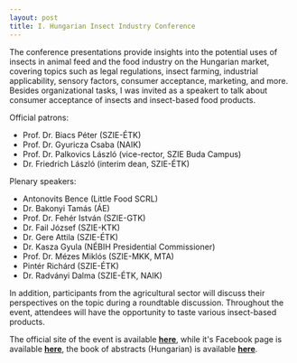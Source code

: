 ```yaml
---
layout: post
title: I. Hungarian Insect Industry Conference
---
```


The conference presentations provide insights into the potential uses of insects in animal feed and the food industry 
on the Hungarian market, covering topics such as legal regulations, insect farming, industrial applicability, 
sensory factors, consumer acceptance, marketing, and more. Besides organizational tasks, I was invited as a speakert to 
talk about consumer acceptance of insects and insect-based food products.

Official patrons:
+ Prof. Dr. Biacs Péter (SZIE-ÉTK)
+ Prof. Dr. Gyuricza Csaba (NAIK)
+ Prof. Dr. Palkovics László (vice-rector, SZIE Buda Campus)
+ Dr. Friedrich László (interim dean, SZIE-ÉTK)

Plenary speakers:
+ Antonovits Bence (Little Food SCRL)
+ Dr. Bakonyi Tamás (ÁE)
+ Prof. Dr. Fehér István (SZIE-GTK)
+ Dr. Fail József (SZIE-KTK)
+ Dr. Gere Attila (SZIE-ÉTK)
+ Dr. Kasza Gyula (NÉBIH Presidential Commissioner)
+ Prof. Dr. Mézes Miklós (SZIE-MKK, MTA)
+ Pintér Richárd (SZIE-ÉTK)
+ Dr. Radványi Dalma (SZIE-ÉTK, NAIK)

In addition, participants from the agricultural sector will discuss their perspectives on the topic during a 
roundtable discussion. Throughout the event, attendees will have the opportunity to taste various insect-based products.

The official site of the event is available **[here](https://etk.szie.hu/esemeny/20180223/magyar-rovaripari-konferencia)**, 
while it's Facebook page is available **[here](https://www.facebook.com/events/szent-istv%C3%A1n-egyetem-budai-campus/i-magyar-rovaripari-konferencia/159629201427022/)**, 
the book of abstracts (Hungarian) is available **[here](https://drive.google.com/file/d/1M17zUPIibXW66xE2UKx7oGSd9XVIqFLl/view?usp=sharing)**. 